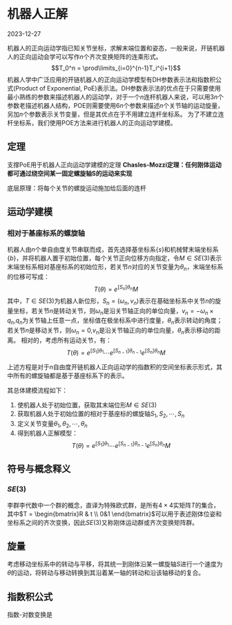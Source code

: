 # 机器人正解
2023-12-27
 
机器人的正向运动学指已知关节坐标，求解末端位置和姿态，一般来说，开链机器人的正向运动会学可以写作$n$个齐次变换矩阵的连乘形式。
$$T_0^n = \prod\limits_{i=0}^{n-1}T_i^{i+1}$$
机器人学中广泛应用的开链机器人的正向运动学模型有DH参数表示法和指数积公式(Product of Exponential, PoE)表示法。DH参数表示法的优点在于只需要使用最小熟练的参数来描述机器人的运动学，对于一个$n$连杆机器人来说，可以用$3n$个参数老描述机器人结构，POE则需要使用$6n$个参数来描述$n$个关节轴的运动旋量，另加$n$个参数表示关节变量，但是其优点在于不用建立连杆坐标系。
为了不建立连杆坐标系，我们使用POE方法来进行机器人的正向运动学建模。

## 定理
支撑PoE用于机器人正向运动学建模的定理
**Chasles-Mozzi定理：任何刚体运动都可通过绕空间某一固定螺旋轴S的运动来实现**

底层原理：将每个关节的螺旋运动施加给后面的连杆

## 运动学建模
### 相对于基座标系的螺旋轴
机器人由$n$个单自由度关节串联而成，首先选择基坐标系$\{s\}$和机械臂末端坐标系$\{b\}$，并将机器人置于初始位置，每个关节正向位移方向指定，令$M\in SE(3)$表示末端坐标系相对基座标系的初始位形，若关节$n$对应的关节变量为$\theta_n$，末端坐标系的位移可写成：
$$T(\theta)=e^{[S_n]\theta_n}M$$
其中，$T\in SE(3)$为机器人新位形，$S_n=(\omega_n,v_n)$表示在基础坐标系中关节$n$的旋量坐标，若关节$n$是转动关节，则$\omega_n$是沿关节轴正向的单位向量，$v_n=-\omega_n\times q_n$,$q_n$为关节轴上任意一点，坐标值在极坐标系中进行度量，$\theta_n$表示转动的角度；若关节$n$是移动关节，则$\omega_n = 0$,$v_n$是沿关节轴正向的单位向量，$\theta_n$表示移动的距离。
相对的，考虑所有运动关节，有：
$$T(\theta)=e^{[S_1]\theta_1}\cdots e^{[S_{n-1}]\theta_{n-1}}e^{[S_n]\theta_n}M$$

上述方程是对于$n$自由度开链机器人正向运动学的指数积的空间坐标表示形式，其中所有的螺旋轴都是基于基座标系下的表示。

其总体建模流程如下：

1. 使机器人处于初始位置，获取其末端位形$M\in SE(3)$
2. 获取机器人处于初始位置的相对于基座标的螺旋轴$S_1,S_2,\cdots,S_n$
3. 定义关节变量$\theta_1,\theta_2,\cdots,\theta_n$
4. 得到机器人正解模型：
	 $$T(\theta)=e^{[S_1]\theta_1}\cdots e^{[S_{n-1}]\theta_{n-1}}e^{[S_n]\theta_n}M$$
## 符号与概念释义

### $SE(3)$
李群李代数中一个群的概念，直译为特殊欧式群，是所有$4\times4$实矩阵$T$的集合，其中$T = \begin{bmatrix}R & t \\ 0&1 \end{bmatrix}$可以用于表述刚体位姿和坐标系之间的齐次变换，因此$SE(3)$又称刚体运动群或齐次变换矩阵群。

## 旋量
考虑移动坐标系中的转动与平移，将其统一到刚体沿某一螺旋轴$S$进行一个速度为$\theta$的运动，将转动与移动转换到其沿着某一轴的转动和沿该轴移动的复合。

## 指数积公式 
指数-对数变换是


